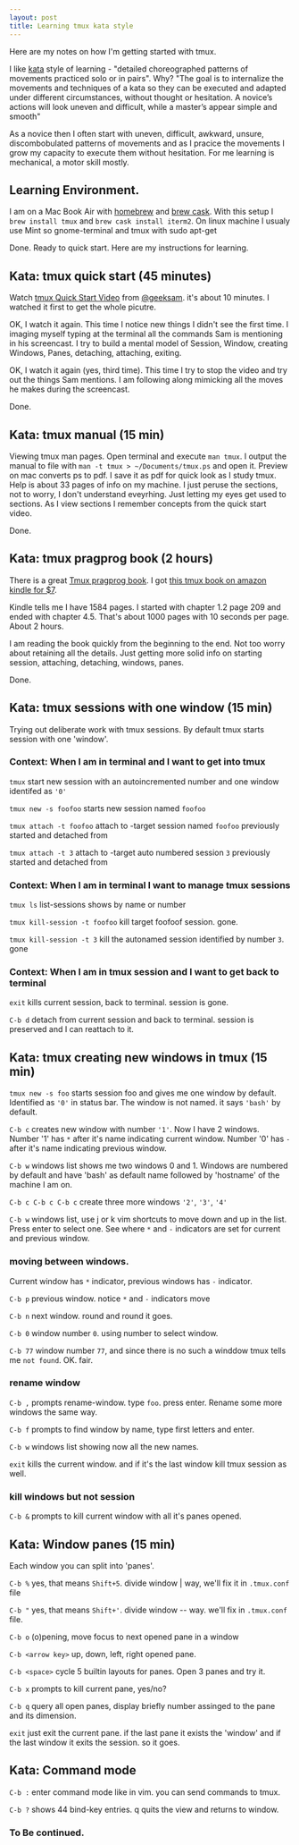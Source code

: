 ```yaml
---
layout: post
title: Learning tmux kata style
---
```


Here are my notes on how I'm getting started with tmux.

I like [kata](http://en.wikipedia.org/wiki/Kata) style of learning - "detailed choreographed patterns of movements practiced solo or in pairs". Why? "The goal is to internalize the movements and techniques of a kata so they can be executed and adapted under different circumstances, without thought or hesitation. A novice’s actions will look uneven and difficult, while a master’s appear simple and smooth"

As a novice then I often start with uneven, difficult, awkward, unsure, discombobulated patterns of movements and as I pracice the movements I grow my capacity to execute them without hesitation. For me learning is mechanical, a motor skill mostly.

## Learning Environment.

I am on a Mac Book Air with [homebrew](http://brew.sh/) and [brew cask](https://github.com/phinze/homebrew-cask). With this setup I `brew install tmux` and `brew cask install iterm2`. On linux machine I usualy use Mint so gnome-terminal and tmux with sudo apt-get

Done. Ready to quick start. Here are my instructions for learning.

## Kata: tmux quick start (45 minutes)

Watch [tmux Quick Start Video](https://www.youtube.com/watch?v=wKEGA8oEWXw) from [@geeksam](http://twitter.com/geeksam). it's about 10 minutes. I watched it first to get the whole picutre.

OK, I watch it again. This time I notice new things I didn't see the first time. I imaging myself typing at the terminal all the commands Sam is mentioning in his screencast. I try to build a mental model of Session, Window, creating Windows, Panes, detaching, attaching, exiting.

OK, I watch it again (yes, third time). This time I try to stop the video and try out the things Sam mentions. I am following along mimicking all the moves he makes during the screencast.

Done.

## Kata: tmux manual (15 min)

Viewing tmux man pages. Open terminal and execute `man tmux`. I output the manual to file with `man -t tmux > ~/Documents/tmux.ps` and open it. Preview on mac converts ps to pdf. I save it as pdf for quick look as I study tmux. Help is about 33 pages of info on my machine.  I just peruse the sections, not to worry, I don't understand eveyrhing. Just letting my eyes get used to sections. As I view sections I remember concepts from the quick start video.

Done.

## Kata: tmux pragprog book (2 hours)

There is a great [Tmux pragprog book](http://pragprog.com/book/bhtmux/tmux). I got [this tmux book on amazon kindle for $7](http://www.amazon.com/tmux-Productive-Mouse-Free-Development-ebook/dp/B00A4I3ZVY/ref=sr_1_1_bnp_1_kin?ie=UTF8&qid=1383079628&sr=8-1&keywords=tmux).

Kindle tells me I have 1584 pages. I started with chapter 1.2 page 209 and ended with chapter 4.5. That's about 1000 pages with 10 seconds per page. About 2 hours.

I am reading the book quickly from the beginning to the end. Not too worry about retaining all the details. Just getting more solid info on starting session, attaching, detaching, windows, panes.

Done.

## Kata: tmux sessions with one window (15 min)

Trying out deliberate work with tmux sessions. By default tmux starts session with one 'window'.

### Context: When I am in terminal and I want to get into tmux

`tmux` start new session with an autoincremented number and one window identifed as `'0'`

`tmux new -s foofoo` starts new session named `foofoo`

`tmux attach -t foofoo` attach to -target session named `foofoo` previously started and detached from

`tmux attach -t 3` attach to -target auto numbered session `3` previously started and detached from


### Context: When I am in terminal I want to manage tmux sessions

`tmux ls` list-sessions shows by name or number

`tmux kill-session -t foofoo` kill target foofoof session. gone.

`tmux kill-session -t 3` kill the autonamed session identified by number `3`. gone


### Context: When I am in tmux session and I want to get back to terminal

`exit` kills current session, back to terminal. session is gone.

`C-b d` detach from current session and back to terminal. session is preserved and I can reattach to it.


## Kata: tmux creating new windows in tmux (15 min)

`tmux new -s foo` starts session foo and gives me one window by default. Identified as `'0'` in status bar. The window is not named. it says `'bash'` by default.

`C-b c` creates new window with number `'1'`. Now I have 2 windows. Number '1' has `*` after it's name indicating current window. Number '0' has `-` after it's name indicating previous window.

`C-b w` windows list shows me two windows 0 and 1. Windows are numbered by default and have 'bash' as default name followed by 'hostname' of the machine I am on.

`C-b c C-b c C-b c` create three more windows `'2'`, `'3'`, `'4'`

`C-b w` windows list, use j or k vim shortcuts to move down and up in the list. Press enter to select one. See where `*` and `-` indicators are set for current and previous window.

### moving between windows.

Current window has `*` indicator, previous windows has `-` indicator.

`C-b p` previous window. notice `*` and `-` indicators move

`C-b n` next window. round and round it goes.

`C-b 0` window number `0`. using number to select window.

`C-b 77` window number `77`, and since there is no such a winddow tmux tells me `not found`. OK. fair.

### rename window

`C-b ,` prompts rename-window. type `foo`. press enter. Rename some more windows the same way.

`C-b f` prompts to find window by name, type first letters and enter.

`C-b w` windows list showing now all the new names.

`exit` kills the current window. and if it's the last window kill tmux session as well.

### kill windows but not session

`C-b &` prompts to kill current window with all it's panes opened.


## Kata: Window panes (15 min)

Each window you can split into 'panes'.

`C-b %` yes, that means `Shift+5`. divide window | way, we'll fix it in `.tmux.conf` file

`C-b "` yes, that means `Shift+'`. divide window -- way. we'll fix in `.tmux.conf` file.

`C-b o` (o)pening, move focus to next opened pane in a window

`C-b <arrow key>` up, down, left, right opened pane.

`C-b <space>` cycle 5 builtin layouts for panes. Open 3 panes and try it.

`C-b x` prompts to kill current pane, yes/no?

`C-b q` query all open panes, display briefly number assinged to the pane and its dimension.

`exit` just exit the current pane. if the last pane it exists the 'window' and if the last window it exits the session. so it goes.


## Kata: Command mode

`C-b :` enter command mode like in vim. you can send commands to tmux.

`C-b ?` shows 44 bind-key entries. q quits the view and returns to window.


### To Be continued.

